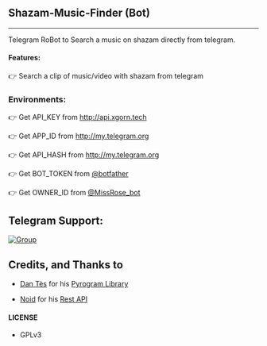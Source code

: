 ## Shazam-Music-Finder (Bot)

---

Telegram RoBot to Search a music on shazam directly from telegram.

#### Features:

👉 Search a clip of music/video with shazam from telegram

### Environments:

👉 Get API_KEY from http://api.xgorn.tech

👉 Get APP_ID from http://my.telegram.org

👉 Get API_HASH from http://my.telegram.org

👉 Get BOT_TOKEN from [@botfather](tg://msg?text=/newbot)

👉 Get OWNER_ID from [@MissRose_bot](tg://msg?text=/id)

## Telegram Support:

[![Group](https://img.shields.io/badge/TG-Group-30302f?style=flat&logo=telegram)](https://t.me/WeebProgrammer)

## Credits, and Thanks to

- [Dan Tès](https://t.me/haskell) for his [Pyrogram Library](https://github.com/pyrogram/pyrogram)

- [Noid](https://t.me/xgorn) for his [Rest API](https://api.xgorn.tech)

#### LICENSE

- GPLv3
